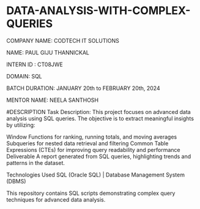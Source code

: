 # DATA-ANALYSIS-WITH-COMPLEX-QUERIES

COMPANY NAME: CODTECH IT SOLUTIONS

NAME: PAUL GIJU THANNICKAL

INTERN ID : CT08JWE

DOMAIN: SQL

BATCH DURATION: JANUARY 20th to FEBRUARY 20th, 2024

MENTOR NAME: NEELA SANTHOSH

#DESCRIPTION
Task Description:
This project focuses on advanced data analysis using SQL queries. The objective is to extract meaningful insights by utilizing:

Window Functions for ranking, running totals, and moving averages
Subqueries for nested data retrieval and filtering
Common Table Expressions (CTEs) for improving query readability and performance
Deliverable
A report generated from SQL queries, highlighting trends and patterns in the dataset.

Technologies Used
SQL (Oracle SQL) | Database Management System (DBMS)

This repository contains SQL scripts demonstrating complex query techniques for advanced data analysis.
